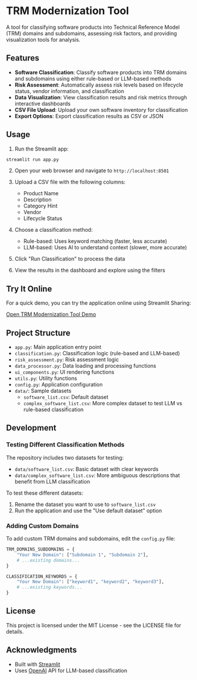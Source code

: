 # TRM Modernization Tool

A tool for classifying software products into Technical Reference Model (TRM) domains and subdomains, assessing risk factors, and providing visualization tools for analysis.

## Features

- **Software Classification**: Classify software products into TRM domains and subdomains using either rule-based or LLM-based methods
- **Risk Assessment**: Automatically assess risk levels based on lifecycle status, vendor information, and classification
- **Data Visualization**: View classification results and risk metrics through interactive dashboards
- **CSV File Upload**: Upload your own software inventory for classification
- **Export Options**: Export classification results as CSV or JSON


## Usage

1. Run the Streamlit app:
```bash
streamlit run app.py
```

2. Open your web browser and navigate to `http://localhost:8501`

3. Upload a CSV file with the following columns:
   - Product Name
   - Description
   - Category Hint
   - Vendor
   - Lifecycle Status

4. Choose a classification method:
   - Rule-based: Uses keyword matching (faster, less accurate)
   - LLM-based: Uses AI to understand context (slower, more accurate)

5. Click "Run Classification" to process the data

6. View the results in the dashboard and explore using the filters

## Try It Online

For a quick demo, you can try the application online using Streamlit Sharing:

[Open TRM Modernization Tool Demo](https://yourusername-trm-modernization-tool.streamlit.app)

## Project Structure

- `app.py`: Main application entry point
- `classification.py`: Classification logic (rule-based and LLM-based)
- `risk_assessment.py`: Risk assessment logic
- `data_processor.py`: Data loading and processing functions
- `ui_components.py`: UI rendering functions
- `utils.py`: Utility functions
- `config.py`: Application configuration
- `data/`: Sample datasets
  - `software_list.csv`: Default dataset
  - `complex_software_list.csv`: More complex dataset to test LLM vs rule-based classification

## Development

### Testing Different Classification Methods

The repository includes two datasets for testing:
- `data/software_list.csv`: Basic dataset with clear keywords
- `data/complex_software_list.csv`: More ambiguous descriptions that benefit from LLM classification

To test these different datasets:
1. Rename the dataset you want to use to `software_list.csv`
2. Run the application and use the "Use default dataset" option

### Adding Custom Domains

To add custom TRM domains and subdomains, edit the `config.py` file:

```python
TRM_DOMAINS_SUBDOMAINS = {
    "Your New Domain": ["Subdomain 1", "Subdomain 2"],
    # ...existing domains...
}

CLASSIFICATION_KEYWORDS = {
    "Your New Domain": ["keyword1", "keyword2", "keyword3"],
    # ...existing keywords...
}
```

## License

This project is licensed under the MIT License - see the LICENSE file for details.

## Acknowledgments

- Built with [Streamlit](https://streamlit.io/)
- Uses [OpenAI](https://openai.com/) API for LLM-based classification
